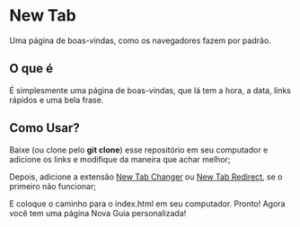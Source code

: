 # New Tab

Uma página de boas-vindas, como os navegadores fazem por padrão.

## O que é

É simplesmente uma página de boas-vindas, que lá tem a hora, a data, links rápidos e uma bela frase.

## Como Usar?

Baixe (ou clone pelo **git clone**) esse repositório em seu computador e adicione os links e modifique da maneira que achar melhor;

Depois, adicione a extensão [New Tab Changer](https://chrome.google.com/webstore/detail/new-tab-changer/occbjkhimchkolibngmcefpjlbknggfh) ou [New Tab Redirect](https://chrome.google.com/webstore/detail/new-tab-redirect/icpgjfneehieebagbmdbhnlpiopdcmna), se o primeiro não funcionar;

E coloque o caminho para o index.html em seu computador.
Pronto! Agora você tem uma página Nova Guia personalizada!
